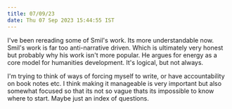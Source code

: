 ```yaml
---
title: 07/09/23
date: Thu 07 Sep 2023 15:44:55 IST
---
```


I've been rereading some of Smil's work. Its more understandable now. Smil's work is far too anti-narrative driven.
Which is ultimately very honest but probably why his work isn't more popular. He argues for energy as a core model for
humanities development. It's logical, but not always.

I'm trying to think of ways of forcing myself to write, or have accountability on book notes etc. I think making it
manageable is very important but also somewhat focused so that its not so vague thats its impossible to know where to
start. Maybe just an index of questions.

